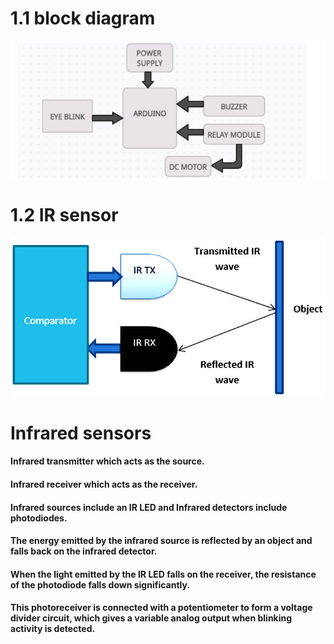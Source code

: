 # 1.1 block diagram
![Capture](https://github.com/shyamsundar1682/M2-embedded/blob/27a9a8f9380b790325654d1b461ff7f5d4d4aac4/project/2_architecture/block%20digram.PNG)



# 1.2 IR sensor
![Capture](https://github.com/shyamsundar1682/M2-embedded/blob/db507e041925743650e02f77cdfd40e19dc996b9/project/1_requirements/Eye-Blink-Sensor-Working.jpg)

 # Infrared sensors
  #### Infrared transmitter which acts as the source.
  #### Infrared receiver which acts as the receiver.
  #### Infrared sources include an IR LED and Infrared detectors include photodiodes. 
  #### The energy emitted by the infrared source is reflected by an object and falls back on the infrared detector. 
  #### When the light emitted by the IR LED falls on the receiver, the resistance of the photodiode falls down significantly. 
  #### This photoreceiver is connected with a potentiometer to form a voltage divider circuit, which gives a variable analog output when blinking activity is detected.
